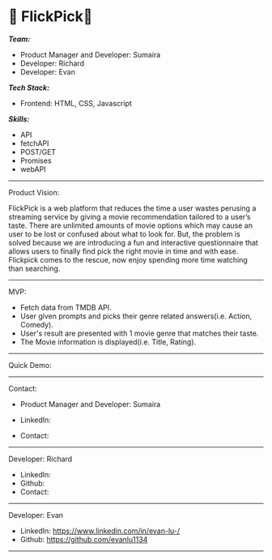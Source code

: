 # 🎥 FlickPick🎥


***Team:***
* Product Manager and Developer: Sumaira 
* Developer: Richard 
* Developer: Evan

***Tech Stack:***
* Frontend: HTML, CSS, Javascript

***Skills:***
* API
* fetchAPI
* POST/GET
* Promises
* webAPI
___

Product Vision:

FlickPick is a web platform that reduces the time a user wastes perusing a streaming service by giving a movie recommendation tailored to a user’s taste.
There are unlimited amounts of movie options which may cause an user to be lost or confused about what to look for. But, the problem is solved because we are introducing a fun and interactive questionnaire that allows users to finally find pick the right movie in time and with ease. Flickpick comes to the rescue, now enjoy spending more time watching than searching.

___

MVP:
* Fetch data from TMDB API.
* User given prompts and picks their genre related answers(i.e. Action, Comedy). 
* User's result are presented with 1 movie genre that matches their taste.
* The Movie information is displayed(i.e. Title, Rating).

___

Quick Demo:

___

Contact:

* Product Manager and Developer: Sumaira 

* LinkedIn:  
* Contact:

___

Developer: Richard

* LinkedIn: 
* Github: 
* Contact:

___

Developer: Evan 

* LinkedIn: https://www.linkedin.com/in/evan-lu-/
* Github: https://github.com/evanlu1134

___

